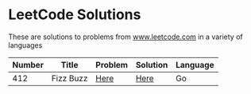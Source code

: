 # LeetCode Solutions
These are solutions to problems from www.leetcode.com in a variety of languages

Number | Title | Problem | Solution | Language
------ | ----- | ------- | -------- | --------
412 | Fizz Buzz | [Here](https://leetcode.com/problems/fizz-buzz/) | [Here](https://github.com/jonesjenkins/LeetCode/blob/master/Solutions/412.%20Fizz%20Buzz%20(in%20Go)) | Go
